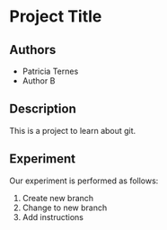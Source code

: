 # Project Title

## Authors

- Patricia Ternes
- Author B

## Description

This is a project to learn about git.

## Experiment

Our experiment is performed as follows:

1. Create new branch
2. Change to new branch
3. Add instructions
